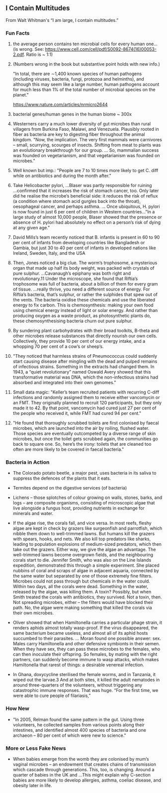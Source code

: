 ## I Contain Multitudes

From Walt Whitman's “I am large, I contain multitudes.”

### Fun Facts

1. the average person contains ten microbial cells for every human one... (is wrong. See: https://www.cell.com/cell/pdf/S0092-8674(16)00053-2.pdf. Ratio is ~ 1:1)

2. (Numbers wrong in the book but substantive point holds with new info.)

	"In total, there are ∼1,400 known species of human pathogens (including viruses, bacteria, fungi, protozoa and helminths), and although this may seem like a large number, human pathogens account for much less than 1% of the total number of microbial species on the planet."

	https://www.nature.com/articles/nrmicro2644

3. bacterial genes/human genes in the human biome ~ 300x

4. Westerners carry a much lower diversity of gut microbes than rural villagers from Burkina Faso, Malawi, and Venezuela. Plausibly rooted in fiber as bacteria are key to digesting fiber throughout the animal kingdom. 
	"Now, the implication. The very first mammals were carnivores – small, scurrying, scourges of insects. Shifting from meat to plants was an evolutionary breakthrough for our group. ... So, mammalian success was founded on vegetarianism, and that vegetarianism was founded on microbes."

5. Well known but imp.: "People are 7 to 10 times more likely to get C. diff while on antibiotics and during the month after."

6. Take Helicobacter pylori, ...Blaser was partly responsible for ruining ...confirmed that it increases the risk of stomach cancer, too. Only later did he realise the microbe’s beneficial side: it reduces the risk of reflux (a condition where stomach acid gurgles back into the throat), oesophageal cancer, and perhaps asthma. ... Once ubiquitous, H. pylori is now found in just 6 per cent of children in Western countries..."In a large study of almost 10,000 people, Blaser showed that the presence or absence of H. pylori had absolutely no effect on a person’s risk of dying at any given age."

7. David Mills’s team recently noticed that B. infantis is present in 60 to 90 per cent of infants from developing countries like Bangladesh or Gambia, but just 30 to 40 per cent of infants in developed nations like Ireland, Sweden, Italy, and the USA

8. Then, Jones noticed a big clue. The worm’s trophosome, a mysterious organ that made up half its body weight, was packed with crystals of pure sulphur.  ...Cavanaugh’s epiphany was both right and revolutionary.11 Under the microscope, she found that Riftia’s trophosome was full of bacteria, about a billion of them for every gram of tissue. ...really thrive, you need a different source of energy. For Riftia’s bacteria, that’s sulphur, or rather the sulphides that spew out of the vents. The bacteria oxidise these chemicals and use the liberated energy to fix carbon. This is chemosynthesis: making your own food using chemical energy instead of light or solar energy. And rather than producing oxygen as a waste product, as photosynthetic plants do, these chemosynthesising bacteria churn out pure sulphur.

9. By sundering plant carbohydrates with their broad toolkits, B-theta and other microbes release substances that directly nourish our own cells. Collectively, they provide 10 per cent of our energy intake, and a whopping 70 per cent of a cow’s or sheep’s. 

10. "They noticed that harmless strains of Pneumococcus could suddenly start causing disease after mingling with the dead and pulped remains of infectious strains. Something in the extracts had changed them. In 1943, a “quiet revolutionary” named Oswald Avery showed that this transformative material was DNA, which the non-infectious strains had absorbed and integrated into their own genomes."

11. Small data magic: "Keller’s team recruited patients with recurring C-diff infections and randomly assigned them to receive either vancomycin or an FMT. They originally planned to recruit 120 participants, but they only made it to 42. By that point, vancomycin had cured just 27 per cent of the people who received it, while FMT had cured 94 per cent."

12. "He found that thoroughly scrubbed toilets are first colonised by faecal microbes, which are launched into the air by roiling, flushed water. Those species are eventually outcompeted by a diverse range of skin microbes, but once the toilet gets scrubbed again, the communities go back to square one. So, here’s the irony: toilets that are cleaned too often are more likely to be covered in faecal bacteria."

### Bacteria in Action

* The Colorado potato beetle, a major pest, uses bacteria in its saliva to suppress the defences of the plants that it eats. 

* Termites depend on the digestive services (of bacteria)

* Lichens – those splotches of colour growing on walls, stones, barks, and logs – are composite organisms, consisting of microscopic algae that live alongside a fungus host, providing nutrients in exchange for minerals and water.

* If the algae rise, the corals fall, and vice versa. In most reefs, fleshy algae are kept in check by grazers like surgeonfish and parrotfish, which nibble them down to well-trimmed lawns. But humans kill the grazers with spears, hooks, and nets. We also kill top predators like sharks, leading to population explosions of medium-sized predators, which then take out the grazers. Either way, we give the algae an advantage. The well-trimmed lawns become overgrown fields, and the neighbouring corals start to die. Jennifer Smith, who was also on the Line Islands expedition, demonstrated this through a simple experiment. She placed nubbins of coral and scraps of algae in adjacent aquaria, connected by the same water but separated by one of those extremely fine filters. Microbes could not pass through but chemicals in the water could. Within two days, all the corals were dead. Something in the water, released by the algae, was killing them. A toxin? Possibly, but when Smith treated the corals with antibiotics, they survived. Not a toxin, then. Not spreading microbes, either – the filters would have blocked their path. No, the algae were making something that killed the corals via their own microbes.

* Oliver showed that when Hamiltonella carries a particular phage strain, it renders aphids almost totally wasp-proof. If the virus disappeared, the same bacterium became useless, and almost all of its aphid hosts succumbed to their parasites. ... Moran found one possible answer: sex. Males carry Hamiltonella and other defensive symbionts in their semen. When they have sex, they can pass these microbes to the females, who can then inoculate their offspring. So females, by mating with the right partners, can suddenly become immune to wasp attacks, which makes Hamiltonella that rarest of things: a desirable venereal infection.

* In Ghana, doxycycline sterilised the female worms, and in Tanzania, it wiped out the larvae.3 And at both sites, it killed the adult nematodes in around three-quarters of the volunteers, without triggering any catastrophic immune responses. That was huge. “For the first time, we were able to cure people of filariasis,” 

### How New 

* "In 2005, Relman found the same pattern in the gut. Using three volunteers, he collected samples from various points along their intestines, and identified almost 400 species of bacteria and one archaeon – 80 per cent of which were new to science."

### More or Less Fake News

* When babies emerge from the womb they are colonised by mum’s vaginal microbes – an endowment that creates chains of transmission which cascade through generations. This, too, is changing. Around a quarter of babies in the UK and ...This might explain why C-section babies are more likely to develop allergies, asthma, coeliac disease, and obesity later in life.






